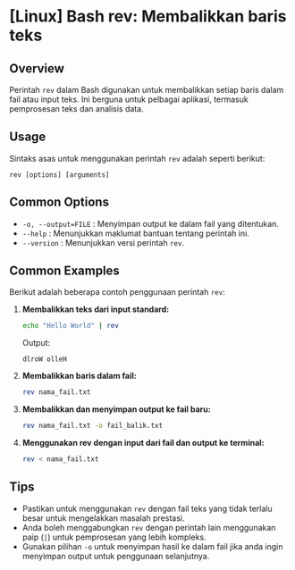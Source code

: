 # [Linux] Bash rev: Membalikkan baris teks

## Overview
Perintah `rev` dalam Bash digunakan untuk membalikkan setiap baris dalam fail atau input teks. Ini berguna untuk pelbagai aplikasi, termasuk pemprosesan teks dan analisis data.

## Usage
Sintaks asas untuk menggunakan perintah `rev` adalah seperti berikut:

```
rev [options] [arguments]
```

## Common Options
- `-o, --output=FILE` : Menyimpan output ke dalam fail yang ditentukan.
- `--help` : Menunjukkan maklumat bantuan tentang perintah ini.
- `--version` : Menunjukkan versi perintah `rev`.

## Common Examples
Berikut adalah beberapa contoh penggunaan perintah `rev`:

1. **Membalikkan teks dari input standard:**
   ```bash
   echo "Hello World" | rev
   ```
   Output:
   ```
   dlroW olleH
   ```

2. **Membalikkan baris dalam fail:**
   ```bash
   rev nama_fail.txt
   ```

3. **Membalikkan dan menyimpan output ke fail baru:**
   ```bash
   rev nama_fail.txt -o fail_balik.txt
   ```

4. **Menggunakan rev dengan input dari fail dan output ke terminal:**
   ```bash
   rev < nama_fail.txt
   ```

## Tips
- Pastikan untuk menggunakan `rev` dengan fail teks yang tidak terlalu besar untuk mengelakkan masalah prestasi.
- Anda boleh menggabungkan `rev` dengan perintah lain menggunakan paip (`|`) untuk pemprosesan yang lebih kompleks.
- Gunakan pilihan `-o` untuk menyimpan hasil ke dalam fail jika anda ingin menyimpan output untuk penggunaan selanjutnya.